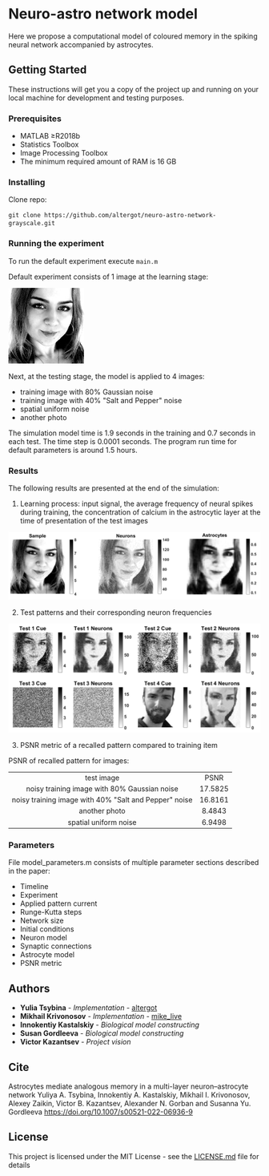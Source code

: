 
# Neuro-astro network model

Here we propose a computational model of coloured memory in the spiking neural network accompanied by astrocytes.

## Getting Started

These instructions will get you a copy of the project up and running on your local machine for development and testing purposes.

### Prerequisites

- MATLAB ≥R2018b
- Statistics Toolbox
- Image Processing Toolbox
- The minimum required amount of RAM is 16 GB

### Installing

Clone repo:
```
git clone https://github.com/altergot/neuro-astro-network-grayscale.git
```

### Running the experiment

To run the default experiment execute `main.m`

Default experiment consists of 1 image at the learning stage:

![Julia](/images/Julia.jpg "Julia")

Next, at the testing stage, the model is applied to 4 images:
- training image with 80% Gaussian noise
- training image with 40% "Salt and Pepper" noise 
- spatial uniform noise
- another photo

The simulation model time is 1.9 seconds in the training and 0.7 seconds in each test. The time step is 0.0001 seconds.
The program run time for default parameters is around 1.5 hours.

### Results

The following results are presented at the end of the simulation:

1. Learning process: input signal, the average frequency of neural spikes during training, the concentration of calcium in the astrocytic layer at the time of presentation of the test images

![training](/results/Training.png "Training")
 
2. Test patterns and their corresponding neuron frequencies

![response](/results/Test.png "Test")

3. PSNR metric of a recalled pattern compared to training item

PSNR of recalled pattern for images:

 <table>
        </tr>
        <tr style="text-align: center;">
            <td>test image</td>
            <td>PSNR</td>
        </tr>
        <tr style="text-align: center;">
            <td>noisy training image with 80% Gaussian noise</td>
            <td>17.5825</td>
        </tr>
        <tr style="text-align: center;">
            <td>noisy training image with 40% "Salt and Pepper" noise</td>
            <td>16.8161</td>
        </tr>
        <tr style="text-align: center;">
            <td>another photo</td>
            <td>8.4843</td>
        </tr>
        <tr style="text-align: center;">
            <td>spatial uniform noise</td>
            <td>6.9498</td>
        </tr>
    </table>

### Parameters

File model_parameters.m consists of multiple parameter sections described in the paper:
- Timeline
- Experiment
- Applied pattern current
- Runge-Kutta steps
- Network size
- Initial conditions
- Neuron model
- Synaptic connections
- Astrocyte model
- PSNR metric

## Authors

* **Yulia Tsybina** - *Implementation* - [altergot](https://github.com/altergot)
* **Mikhail Krivonosov** - *Implementation* - [mike_live](https://github.com/mike_live)
* **Innokentiy Kastalskiy** - *Biological model constructing*
* **Susan Gordleeva** - *Biological model constructing*
* **Victor Kazantsev** - *Project vision*


## Cite

Astrocytes mediate analogous memory in a multi-layer neuron–astrocyte network
Yuliya A. Tsybina, Innokentiy A. Kastalskiy, Mikhail I. Krivonosov, Alexey Zaikin, Victor B. Kazantsev, Alexander N. Gorban and Susanna Yu. Gordleeva
https://doi.org/10.1007/s00521-022-06936-9

## License

This project is licensed under the MIT License - see the [LICENSE.md](LICENSE.md) file for details
